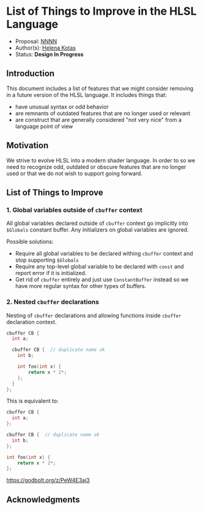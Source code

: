 <!-- {% raw %} -->

# List of Things to Improve in the HLSL Language

* Proposal: [NNNN](NNNN-things-to-improve.md)
* Author(s): [Helena Kotas](https://github.com/hekota)
* Status: **Design In Progress**

## Introduction

This document includes a list of features that we might consider removing in a
future version of the HLSL language. It includes things that:
- have unusual syntax or odd behavior
- are remnants of outdated features that are no longer used or relevant
- are construct that are generally considered "not very nice" from a language
  point of view

## Motivation

We strive to evolve HLSL into a modern shader language. In order to so we need
to recognize odd, outdated or obscure features that are no longer used or that
we do not wish to support going forward.

## List of Things to Improve

### 1. Global variables outside of `cbuffer` context

All global variables declared outside of `cbuffer` context go implicitly into
`$Globals` constant buffer. Any initializers on global variables are ignored.

Possible solutions:
- Require all global variables to be declared withing `cbuffer` context and stop supporting `$Globals`
- Require any top-level global variable to be declared with `const` and report error if it is
initialized.
- Get rid of `cbuffer` entirely and just use `ConstantBuffer` instead so we have more regular syntax for other types of buffers.

### 2. Nested `cbuffer` declarations

Nesting of `cbuffer` declarations and allowing functions inside `cbuffer`
declaration context.

```c++
cbuffer CB {
  int a;

  cbuffer CB {  // duplicate name ok
    int b;

    int foo(int x) {
        return x * 2*;
    };
  }
};
```

This is equivalent to:

```c++
cbuffer CB {
  int a;
};

cbuffer CB {  // duplicate name ok
  int b;
};

int foo(int x) {
    return x * 2*;
};

```
https://godbolt.org/z/PeW4E3aj3


## Acknowledgments

